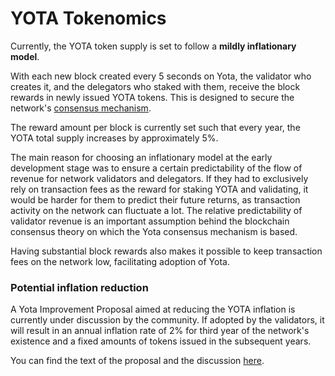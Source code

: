 # YOTA Tokenomics

Currently, the YOTA token supply is set to follow a **mildly inflationary model**. 

With each new block created every 5 seconds on Yota, the validator who creates it, and the delegators who staked with them, receive the block rewards in newly issued YOTA tokens. This is designed to secure the network's [consensus mechanism](https://docs.cybyotascan.com/general/fuse-network-blockchain/fuse-consensus). 

The reward amount per block is currently set such that every year, the YOTA total supply increases by approximately 5%.

The main reason for choosing an inflationary model at the early development stage was to ensure a certain predictability of the flow of revenue for network validators and delegators. If they had to exclusively rely on transaction fees as the reward for staking YOTA and validating, it would be harder for them to predict their future returns, as transaction activity on the network can fluctuate a lot. The relative predictability of validator revenue is an important assumption behind the blockchain consensus theory on which the Yota consensus mechanism is based.  

Having substantial block rewards also makes it possible to keep transaction fees on the network low, facilitating adoption of Yota.

### Potential inflation reduction  

A Yota Improvement Proposal aimed at reducing the YOTA inflation  is currently under discussion by the community. If adopted by the validators, it will result in an annual inflation rate of 2% for third year of the network's existence and a fixed amounts of tokens issued in the subsequent years.

You can find the text of the proposal and the discussion [here](https://forum.cybyotascan.com/t/changing-fuse-network-inflation-rate/102).   
